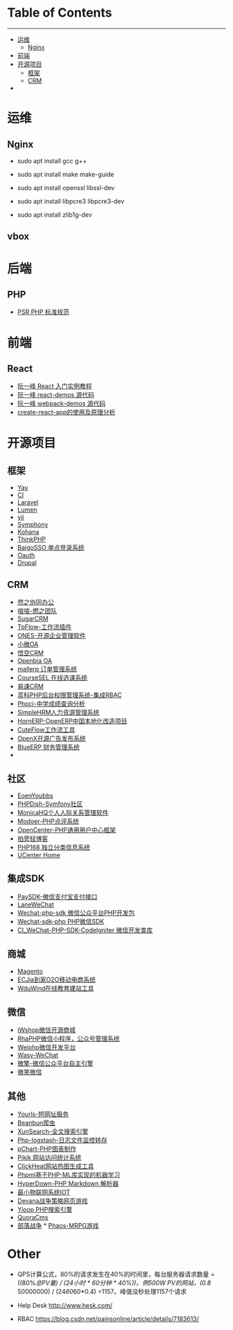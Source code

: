 # Table of Contents

---

* [运维](https://github.com/goodkele/support/blob/master/README.md#运维)
    * [Nginx](https://github.com/goodkele/support/blob/master/README.md#Nginx)
* [前端](https://github.com/goodkele/support/blob/master/README.md#前端)
* [开源项目](https://github.com/goodkele/support/blob/master/README.md#开源项目)
    * [框架](https://github.com/goodkele/support/blob/master/README.md#框架)
    * [CRM](https://github.com/goodkele/support/blob/master/README.md#CRM)
* 
# 运维

## Nginx
* sudo apt install gcc g++ 
* sudo apt install make make-guide

* sudo apt install openssl libssl-dev  
* sudo apt install libpcre3 libpcre3-dev   
* sudo apt install zlib1g-dev  

## vbox

# 后端

## PHP

* [PSR PHP 标准规范](https://psr.phphub.org/) 

# 前端

## React

* [阮一峰 React 入门实例教程](https://www.cnblogs.com/axl234/p/8269018.html)
* [阮一峰 react-demos 源代码](https://github.com/ruanyf/react-demos)
* [阮一峰 webpack-demos 源代码](https://github.com/ruanyf/webpack-demos)
* [create-react-app的使用及原理分析](https://www.cnblogs.com/axl234/p/8269018.html)



# 开源项目

## 框架
* [Yay](http://www.laruence.com/manual/)
* [CI](http://codeigniter.org.cn/)
* [Laravel](https://www.golaravel.com/)
* [Lumen](https://lumen.golaravel.com/)
* [yii](http://www.yiichina.com/)
* [Symphony](https://www.oschina.net/p/symfony)
* [Kohana](https://www.oschina.net/p/kohana)
* [ThinkPHP](http://www.thinkphp.cn/)
* [BaigoSSO 单点登录系统](https://www.oschina.net/p/baigosso)
* [Oauth](https://www.oschina.net/p/oauth)
* [Drupal](https://www.oschina.net/p/drupal)

## CRM

* [然之协同办公](https://www.oschina.net/p/ranzhi)
* [喧喧-燃之团队](https://www.oschina.net/p/xuanxuan)
* [SugarCRM](https://www.oschina.net/p/sugarcrm)
* [TpFlow-工作流插件](https://www.oschina.net/p/tpflow)
* [ONES-开源企业管理软件](https://www.oschina.net/p/open-x)
* [小微OA](https://www.oschina.net/p/smeoa)
* [悟空CRM](https://www.oschina.net/p/5kcrm)
* [Openbia OA](https://www.oschina.net/p/openbiz-oa)
* [mallerp 订单管理系统](https://www.oschina.net/p/mallerp)
* [CourseSEL 在线选课系统](https://www.oschina.net/p/coursesel)
* [易课CRM](https://www.oschina.net/p/c3crm)
* [蓝科PHP后台权限管理系统-集成RBAC](https://www.oschina.net/p/ranko-php-basictemplate)
* [Phpcj-中学成绩查询分析](https://www.oschina.net/p/phpcj)
* [SimpleHRM人力资源管理系统](https://www.oschina.net/p/simplehrm)
* [HornERP-OpenERP中国本地化改造项目](https://www.oschina.net/p/hornerp)
* [CuteFlow工作流工具](https://www.oschina.net/p/cuteflow)
* [OpenX开源广告发布系统](https://www.oschina.net/p/openx)
* [BlueERP 财务管理系统](https://www.oschina.net/p/blueerp)
* 
## 社区

* [EoenYoubbs](https://www.oschina.net/p/youbbs-eoen)
* [PHPDish-Symfony社区](https://www.oschina.net/p/phpdish)
* [MonicaHQ个人人际关系管理软件](https://www.oschina.net/p/monicahq)
* [Modoer-PHP点评系统](https://www.oschina.net/p/modoer)
* [OpenCenter-PHP通用用户中心框架](https://www.oschina.net/p/opencenter)
* [拍旁轻博客](https://www.oschina.net/p/paipang)
* [PHP168 独立分类信息系统](https://www.oschina.net/p/php168)
* [UCenter Home](https://www.oschina.net/p/ucenter+home)

## 集成SDK
* [PaySDK-微信支付宝支付接口](https://www.oschina.net/p/pay-sdk)
* [LaneWeChat](https://www.oschina.net/p/lanewechat)
* [Wechat-php-sdk 微信公众平台PHP开发包](https://www.oschina.net/p/wechat-php-sdk)
* [Wechat-sdk-php PHP微信SDK](https://www.oschina.net/p/wechat-sdk-php)
* [CI_WeChat-PHP-SDK-CodeIgniter 微信开发类库](https://www.oschina.net/p/ci_wechat-php-sdk)

## 商城
* [Magento](https://www.oschina.net/p/magento)
* [ECJia到家O2O移动电商系统](https://www.oschina.net/p/ecjia-daojia)
* [WduWind在线教育建站工具](https://www.oschina.net/p/eduwind)

## 微信
* [iWshop微信开源商城](https://www.oschina.net/p/iwshop)
* [RhaPHP微信小程序，公众号管理系统](https://www.oschina.net/p/rhaphp)
* [Weiphp微信开发平台](https://www.oschina.net/p/weiphp)
* [Wasy-WeChat](https://www.oschina.net/p/easy-wechat)
* [微擎-微信公众平台自主引擎](https://www.oschina.net/p/we7-weixin)
* [微笑微信](https://www.oschina.net/p/sylai)

## 其他
* [Yourls-短网址服务](https://www.oschina.net/p/yourls)
* [Beanbun爬虫](https://www.oschina.net/p/beanbun)
* [XunSearch-全文搜索引擎](https://www.oschina.net/p/xunsearch)
* [Php-logstash-日志文件监控转存](https://www.oschina.net/p/php-logstash)
* [pChart-PHP图表制作](https://www.oschina.net/p/pchart)
* [Pikik 网站访问统计系统](https://www.oschina.net/p/piwik)
* [ClickHeat网站热图生成工具](https://www.oschina.net/p/clickheat)
* [Phpml基于PHP-ML库实现的机器学习](https://www.oschina.net/p/phpml)
* [HyperDown-PHP Markdown 解析器](https://www.oschina.net/p/hyperdown)
* [最小物联网系统IOT](https://www.oschina.net/p/iot-BareMinimum)
* [Devana战争策略网页游戏](https://www.oschina.net/p/devana)
* [Yioop PHP搜索引擎](https://www.oschina.net/p/yioop)
* [QuoraCms](https://www.oschina.net/p/quoracms)
* [部落战争](https://github.com/Shadowss/TravianZ)
​* [Phaos-MRPG游戏](https://www.oschina.net/p/phaos)


# Other
* QPS计算公式，80%的请求发生在40%的时间里，每台服务器请求数量 = ((80%*总PV量) / (24小时 * 60分钟 * 40%))。例500W PV的网站，(0.8* 50000000) / (24*60*60*0.4) =1157。峰值没秒处理1157个请求
* Help Desk http://www.hesk.com/


* RBAC https://blog.csdn.net/painsonline/article/details/7183613/
